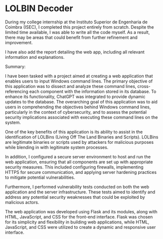 # LOLBIN Decoder

During my college internship at the Instituto Superior de Engenharia de Coimbra (ISEC), I completed this project entirely from scratch. Despite the limited time available, I was able to write all the code myself. As a result, there may be areas that could benefit from further refinement and improvement.

I have also add the report detailing the web app, including all relevant information and explanations.

Summary:

I have been tasked with a project aimed at creating a web application that enables users to input Windows command lines. The primary objective of this application was to dissect and analyze these command lines, cross-referencing each component with the information stored in its database. To enhance its functionality, ChatGPT was integrated to provide dynamic updates to the database. The overarching goal of this application was to aid users in comprehending the objectives behind Windows command lines, particularly in the context of cybersecurity, and to assess the potential security implications associated with executing these command lines on the system.

One of the key benefits of this application is its ability to assist in the identification of LOLBins (Living Off The Land Binaries and Scripts). LOLBins are legitimate binaries or scripts used by attackers for malicious purposes while blending in with legitimate system processes.

In addition, I configured a secure server environment to host and run the web application, ensuring that all components are set up with appropriate security measures. This included configuring firewalls, implementing HTTPS for secure communication, and applying server hardening practices to mitigate potential vulnerabilities.

Furthermore, I performed vulnerability tests conducted on both the web application and the server infrastructure. These tests aimed to identify and address any potential security weaknesses that could be exploited by malicious actors.

The web application was developed using Flask and its modules, along with HTML, JavaScript, and CSS for the front-end interface. Flask was chosen for its simplicity and flexibility in building web applications, while HTML, JavaScript, and CSS were utilized to create a dynamic and responsive user interface.
